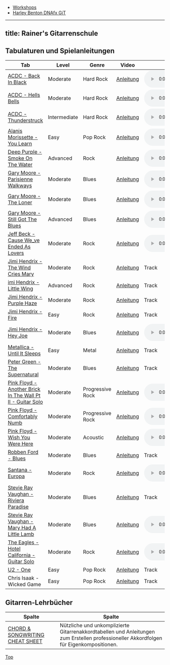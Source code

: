 * <a href="https://rainerlueers.github.io/Gitarrenschule/workshops.html">Workshops</a>
* <a href="https://rainerlueers.github.io/Gitarrenschule/harley_benton_dnafx.html">Harley Benton DNAfx GiT</a>

---
title: Rainer's Gitarrenschule
---  

## Tabulaturen und Spielanleitungen

Tab | Level | Genre | Video | Backing Track | Patch |
---------|---------|---------|---------|---------|---------|
<a href="https://rainerlueers.github.io/Gitarrenschule/Noten/ACDC - Back In Black (Transcribed by Daniele Tornaghi).pdf" target="_blank" rel="noopener noreferrer" >ACDC - Back In Black</a> | Moderate | Hard Rock | <a href="https://www.youtube.com/watch?v=te6-vwJ7Qdo" target="_blank">Anleitung</a> | <audio controls><source src="BackingTrack/Back in Black Guitar Backing Track - ACDC TCDG.mp3" type="audio/mp4"></audio> | Patch |
<a href="https://rainerlueers.github.io/Gitarrenschule/Noten/ACDC - Hells Bells (Transcribed by Daniele Tornaghi).pdf" target="_blank" rel="noopener noreferrer" >ACDC - Hells Bells</a> | Moderate | Hard Rock | <a href="https://www.youtube.com/watch?v=Q27JL86rxvM" target="_blank">Anleitung</a> | <audio controls><source src="BackingTrack/AC DC - Hells Bells Backing Track.mp3" type="audio/mp4"></audio> | Patch |
<a href="https://rainerlueers.github.io/Gitarrenschule/Noten/AC-DC - Thunderstruck (Transcribed by Daniele Tornaghi).pdf" target="_blank" rel="noopener noreferrer" >ACDC - Thunderstruck</a> | Intermediate | Hard Rock | <a href="https://www.youtube.com/watch?v=nIRa199q62s" target="_blank">Anleitung</a> | <audio controls><source src="BackingTrack/AC-DC THUNDERSTRUCK BACKING TRACK.mp3" type="audio/mp4"></audio> | Patch |
<a href="https://rainerlueers.github.io/Gitarrenschule/Noten/Alanis Morissette - You Learn (Transcribed by Daniele Tornaghi).pdf" target="_blank" rel="noopener noreferrer" >Alanis Morissette - You Learn</a> | Easy | Pop Rock | <a href="https://www.youtube.com/watch?v=FfSjaQremF0" target="_blank">Anleitung</a> | <audio controls><source src="BackingTrack/You Learn - backing track only without guitar.mp3" type="audio/mp4"></audio> | Patch |
<a href="https://rainerlueers.github.io/Gitarrenschule/Noten/Deep Purple - Smoke On The Water (Transcribed by Daniele Tornaghi).pdf" target="_blank" rel="noopener noreferrer" >Deep Purple - Smoke On The Water</a> | Advanced | Rock | <a href="https://www.youtube.com/watch?v=pbtAbJRKv1k" target="_blank">Anleitung</a> | <audio controls><source src="BackingTrack/Deep Purple - Smoke on The Water - Backing Track With Vocals.mp3" type="audio/mp4"></audio> | Patch |
<a href="https://rainerlueers.github.io/Gitarrenschule/Noten/Gary Moore - Parisienne Walkways (Transcribed by Daniele Tornaghi).pdf" target="_blank" rel="noopener noreferrer" >Gary Moore - Parisienne Walkways</a> | Moderate | Blues | <a href="https://www.youtube.com/watch?v=q156_6rEvpk" target="_blank">Anleitung</a> | <audio controls><source src="BackingTrack/Gary Moore Parisienne walkways backing track.mp3" type="audio/mp4"></audio> | Patch |
<a href="https://rainerlueers.github.io/Gitarrenschule/Noten/Gary Moore - The Loner (Transcribed by Daniele Tornaghi).pdf" target="_blank" rel="noopener noreferrer" >Gary Moore - The Loner</a> | Moderate | Blues | <a href="https://www.youtube.com/watch?v=mnX5GpAv3Fo" target="_blank">Anleitung</a> | <audio controls><source src="BackingTrack/Gary Moore - The Loner - Backing Track.mp3" type="audio/mp4"></audio> | Patch |
<a href="https://rainerlueers.github.io/Gitarrenschule/Noten/Gary Moore - Still Got The Blues (Transcribed by Daniele Tornaghi).pdf" target="_blank" rel="noopener noreferrer" >Gary Moore - Still Got The Blues</a> | Advanced | Blues | <a href="https://www.youtube.com/watch?v=h2Wo6dZYjVA" target="_blank">Anleitung</a> | <audio controls><source src="BackingTrack/Still Got The Blues - Guitar Backing Track.mp3" type="audio/mp4"></audio> | Patch |
<a href="https://rainerlueers.github.io/Gitarrenschule/Noten/Jeff Beck - Cause We_ve Ended As Lovers (Transcribed by Daniele Tornaghi).pdf" target="_blank" rel="noopener noreferrer" >Jeff Beck - Cause We_ve Ended As Lovers</a> | Moderate | Rock | <a href="https://www.youtube.com/watch?v=glo3jMRlTSw" target="_blank">Anleitung</a> | <audio controls><source src="BackingTrack/Cause Weve Ended as Lovers - Jeff Beck.mp3" type="audio/mp4"></audio> | <a href="https://rainerlueers.github.io/Gitarrenschule/Patches/Jeff Beck.zg1xf" target="_blank" rel="noopener noreferrer" >Zoom G1X Four |
<a href="https://rainerlueers.github.io/Gitarrenschule/Noten/Jimi Hendrix - The Wind Cries Mary (Transcribed by Daniele Tornaghi).pdf" target="_blank" rel="noopener noreferrer" >Jimi Hendrix - The Wind Cries Mary</a> | Moderate | Rock | <a href="https://www.youtube.com/watch?v=KmZN9QFJu5M" target="_blank">Anleitung</a> | Track | Patch |
<a href="https://rainerlueers.github.io/Gitarrenschule/Noten/Jimi Hendrix - Little Wing (Transcribed by Daniele Tornaghi).pdf" target="_blank" rel="noopener noreferrer" >imi Hendrix - Little Wing</a> | Advanced | Rock | <a href="https://www.youtube.com/watch?v=7pagv-_S2Cc" target="_blank">Anleitung</a> | Track | Patch |
<a href="https://rainerlueers.github.io/Gitarrenschule/Noten/Jimi Hendrix - Purple Haze (Transcribed by Daniele Tornaghi).pdf" target="_blank" rel="noopener noreferrer" >Jimi Hendrix - Purple Haze</a> | Moderate | Rock | <a href="https://www.youtube.com/watch?v=xZRxs_KtFko" target="_blank">Anleitung</a> | Track | Patch |
<a href="https://rainerlueers.github.io/Gitarrenschule/Noten/Jimi Hendrix - Fire (Transcribed by Daniele Tornaghi).pdf" target="_blank" rel="noopener noreferrer" >Jimi Hendrix - Fire</a> | Easy | Rock | <a href="https://www.youtube.com/watch?v=O08BHbwY7_4" target="_blank">Anleitung</a> | Track | Patch |
<a href="https://rainerlueers.github.io/Gitarrenschule/Noten/Jimi Hendrix - Hey Joe (Transcribed by Daniele Tornaghi).pdf" target="_blank" rel="noopener noreferrer" >Jimi Hendrix - Hey Joe</a> | Moderate | Blues | <a href="https://www.youtube.com/watch?v=nW9l-zns7Qw" target="_blank">Anleitung</a> | <audio controls><source src="BackingTrack/hey joe guitar backing track with vocals jimi hendrix.mp3" type="audio/mp4"></audio> | <a href="https://rainerlueers.github.io/Gitarrenschule/Patches/Hendrix.zg1xf" target="_blank" rel="noopener noreferrer" >Zoom G1X Four |
<a href="https://rainerlueers.github.io/Gitarrenschule/Noten/Metallica - Until It Sleeps (Transcribed by Daniele Tornaghi).pdf" target="_blank" rel="noopener noreferrer" >Metallica - Until It Sleeps</a> | Easy | Metal | <a href="https://www.youtube.com/watch?v=hUYp-cmtoJ4" target="_blank">Anleitung</a> | Track | Patch |
<a href="https://rainerlueers.github.io/Gitarrenschule/Noten/Peter Green - The Supernatural (Transcribed by Daniele Tornaghi).pdf" target="_blank" rel="noopener noreferrer" >Peter Green - The Supernatural</a> | Moderate | Blues | <a href="https://www.youtube.com/watch?v=5Ybvaz5EUJE" target="_blank">Anleitung</a> | Track | Patch |
<a href="https://rainerlueers.github.io/Gitarrenschule/Noten/Pink Floyd - Another Brick In The Wall Pt II - Guitar Solo (Transcribed by Daniele Tornaghi).pdf" target="_blank" rel="noopener noreferrer" >Pink Floyd - Another Brick In The Wall Pt II - Guitar Solo</a> | Moderate | Progressive Rock | <a href="https://www.youtube.com/watch?v=OZIOKo8bpCs" target="_blank">Anleitung</a> | <audio controls><source src="BackingTrack/Another Brick in the Wall Backing track.mp3" type="audio/mp4"></audio> | Patch |
<a href="https://rainerlueers.github.io/Gitarrenschule/Noten/Pink Floyd - Comfortably Numb (Transcribed by Daniele Tornaghi).pdf" target="_blank" rel="noopener noreferrer" >Pink Floyd - Comfortably Numb</a> | Moderate | Progressive Rock | <a href="https://www.youtube.com/watch?v=V36tR2NIrS4" target="_blank">Anleitung</a> | <audio controls><source src="BackingTrack/Comfortably Numb Backing Track.mp3" type="audio/mp4"></audio> | Patch |
<a href="https://rainerlueers.github.io/Gitarrenschule/Noten/Pink Floyd - Wish You Were Here (Transcribed by Daniele Tornaghi).pdf" target="_blank" rel="noopener noreferrer" >Pink Floyd - Wish You Were Here</a> | Moderate | Acoustic | <a href="https://www.youtube.com/watch?v=WcufELyqdtg" target="_blank">Anleitung</a> | <audio controls><source src="BackingTrack/Wish You Were Here - Backing track.mp3" type="audio/mp4"></audio> | Patch |
<a href="https://rainerlueers.github.io/Gitarrenschule/Noten/Robben Ford - Blues (Transcribed by Daniele Tornaghi).pdf" target="_blank" rel="noopener noreferrer" >Robben Ford - Blues</a> | Moderate | Blues | <a href="https://www.youtube.com/watch?v=r2CAIilb6rQ" target="_blank">Anleitung</a> | Track | Patch |
<a href="https://rainerlueers.github.io/Gitarrenschule/Noten/Santana - Europa (Transcribed by Daniele Tornaghi).pdf" target="_blank" rel="noopener noreferrer" >Santana - Europa</a> | Moderate | Rock | <a href="https://www.youtube.com/watch?v=FLmtF8w_1lc" target="_blank">Anleitung</a> | <audio controls><source src="BackingTrack/Santana - Europa Backing Track.mp3" type="audio/mp4"></audio> | <a href="https://rainerlueers.github.io/Gitarrenschule/Patches/Santana.zg1xf" target="_blank" rel="noopener noreferrer" >Zoom G1X Four</a> |
<a href="https://rainerlueers.github.io/Gitarrenschule/Noten/Stevie Ray Vaughan - Riviera Paradise (Transcribed by Daniele Tornaghi).pdf" target="_blank" rel="noopener noreferrer" >Stevie Ray Vaughan - Riviera Paradise</a> | Moderate | Blues | <a href="https://www.youtube.com/watch?v=1v1bhcpD2t4" target="_blank">Anleitung</a> | Track | Patch |
<a href="https://rainerlueers.github.io/Gitarrenschule/Noten/Stevie Ray Vaughan - Mary Had A Little Lamb (Transcribed by Daniele Tornaghi).pdf" target="_blank" rel="noopener noreferrer" >Stevie Ray Vaughan - Mary Had A Little Lamb</a> | Moderate | Blues | <a href="https://www.youtube.com/watch?v=W8-WDdddZr0" target="_blank">Anleitung</a> | <audio controls><source src="BackingTrack/mary had a little lamb backing track stevie ray vaughan.mp3" type="audio/mp4"></audio> | <a href="https://rainerlueers.github.io/Gitarrenschule/Patches/SRV.zg1xf" target="_blank" rel="noopener noreferrer" >Zoom G1X Four</a> |
<a href="https://rainerlueers.github.io/Gitarrenschule/Noten/The Eagles - Hotel California - Guitar Solo (Transcribed by Daniele Tornaghi).pdf" target="_blank" rel="noopener noreferrer" >The Eagles - Hotel California - Guitar Solo</a> | Moderate | Rock | <a href="https://www.youtube.com/watch?v=MXRMFyzNEJ8" target="_blank">Anleitung</a> | <audio controls><source src="BackingTrack/Eagles - Hotel California - Guitar Solo Backing Track.mp3" type="audio/mp4"></audio> | Patch |
<a href="https://rainerlueers.github.io/Gitarrenschule/Noten/U2 - One (Transcribed by Daniele Tornaghi).pdf" target="_blank" rel="noopener noreferrer" >U2 - One</a> | Easy | Pop Rock | <a href="https://www.youtube.com/watch?v=Xuyl0qJeL5M" target="_blank">Anleitung</a> | Track | Patch |
Chris Isaak - Wicked Game | Easy | Pop Rock | <a href="https://www.youtube.com/watch?v=vM_aJIt7FM0" target="_blank">Anleitung</a> | Track | Patch |

## Gitarren-Lehrbücher


Spalte | Spalte | 
---------|---------|
<a href="https://rainerlueers.github.io/Gitarrenschule/Books/Guitar_Chord_Songwriting_Cheat_Sheet_2019.pdf" target="_blank" rel="noopener noreferrer" >CHORD & SONGWRITING CHEAT SHEET</a> | Nützliche und unkomplizierte Gitarrenakkordtabellen und Anleitungen zum Erstellen professioneller Akkordfolgen für Eigenkompositionen. |




<a href="#">Top</a> 














